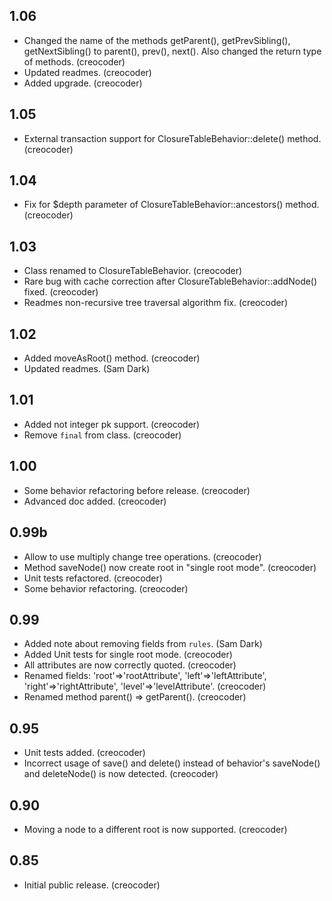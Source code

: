 1.06
----

- Changed the name of the methods getParent(), getPrevSibling(), getNextSibling() to parent(), prev(), next(). Also changed the return type of methods. (creocoder)
- Updated readmes. (creocoder)
- Added upgrade. (creocoder)

1.05
----

- External transaction support for ClosureTableBehavior::delete() method. (creocoder)

1.04
----

- Fix for $depth parameter of ClosureTableBehavior::ancestors() method. (creocoder)

1.03
----

- Class renamed to ClosureTableBehavior. (creocoder)
- Rare bug with cache correction after ClosureTableBehavior::addNode() fixed. (creocoder)
- Readmes non-recursive tree traversal algorithm fix. (creocoder)

1.02
----

- Added moveAsRoot() method. (creocoder)
- Updated readmes. (Sam Dark)

1.01
----

- Added not integer pk support. (creocoder)
- Remove `final` from class. (creocoder)

1.00
----

- Some behavior refactoring before release. (creocoder)
- Advanced doc added. (creocoder)

0.99b
----

- Allow to use multiply change tree operations. (creocoder)
- Method saveNode() now create root in "single root mode". (creocoder)
- Unit tests refactored. (creocoder)
- Some behavior refactoring. (creocoder)

0.99
----

- Added note about removing fields from `rules`. (Sam Dark)
- Added Unit tests for single root mode. (creocoder)
- All attributes are now correctly quoted. (creocoder)
- Renamed fields: 'root'=>'rootAttribute', 'left'=>'leftAttribute', 'right'=>'rightAttribute', 'level'=>'levelAttribute'. (creocoder)
- Renamed method parent() => getParent(). (creocoder)

0.95
----

- Unit tests added. (creocoder)
- Incorrect usage of save() and delete() instead of behavior's saveNode() and deleteNode() is now detected. (creocoder)

0.90
----

- Moving a node to a different root is now supported. (creocoder)

0.85
----

- Initial public release. (creocoder)